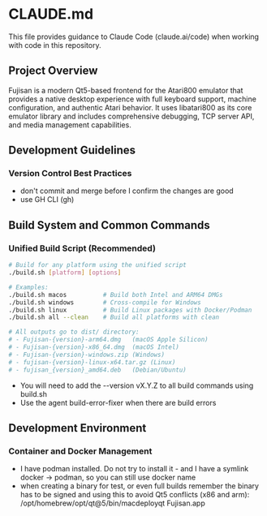 # CLAUDE.md

This file provides guidance to Claude Code (claude.ai/code) when working with code in this repository.

## Project Overview

Fujisan is a modern Qt5-based frontend for the Atari800 emulator that provides a native desktop experience with full keyboard support, machine configuration, and authentic Atari behavior. It uses libatari800 as its core emulator library and includes comprehensive debugging, TCP server API, and media management capabilities.

## Development Guidelines

### Version Control Best Practices

- don't commit and merge before I confirm the changes are good
- use GH CLI (gh)

## Build System and Common Commands

### Unified Build Script (Recommended)
```bash
# Build for any platform using the unified script
./build.sh [platform] [options]

# Examples:
./build.sh macos          # Build both Intel and ARM64 DMGs
./build.sh windows        # Cross-compile for Windows
./build.sh linux          # Build Linux packages with Docker/Podman
./build.sh all --clean    # Build all platforms with clean

# All outputs go to dist/ directory:
# - Fujisan-{version}-arm64.dmg   (macOS Apple Silicon)
# - Fujisan-{version}-x86_64.dmg  (macOS Intel)  
# - Fujisan-{version}-windows.zip (Windows)
# - fujisan-{version}-linux-x64.tar.gz (Linux)
# - fujisan_{version}_amd64.deb   (Debian/Ubuntu)
```

* You will need to add the --version vX.Y.Z to all build commands using build.sh
* Use the agent build-error-fixer when there are build errors

## Development Environment

### Container and Docker Management

- I have podman installed. Do not try to install it - and I have a symlink docker -> podman, so you can still use docker name
- when creating a binary for test, or even full builds remember the binary has to be signed and using this to avoid Qt5 conflicts (x86 and arm): /opt/homebrew/opt/qt@5/bin/macdeployqt Fujisan.app
